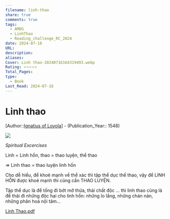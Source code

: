 ```yaml
---
filename: linh-thao
share: true
comments: true
tags:
  - AMDG
  - LinhThao
  - Reading_challenge_RC_2024
date: 2024-07-16
URL: 
description: 
aliases: 
Cover: Linh thao-20240716164319493.webp
Rating: ⭐⭐⭐⭐⭐
Total_Pages: 
type:
  - Book
Last_Read: 2024-07-16
---
```

# Linh thao
[Author::[Ignatius of Loyola](Ignatius%20of%20Loyola.md)] - (Publication_Year:: 1548)

![](https://i.imgur.com/wyxnAFD.jpeg)

*Spiritual Excercises*

Linh = Linh hồn, thao = thao luyện, thể thao

=> Linh thao = thao luyện linh hồn

Cho dễ hiểu, để khoẻ mạnh về thể xác thì tập thể dục thể thao, vậy để LINH HỒN được khoẻ mạnh thì cũng cần THAO LUYỆN.

Tập thể dục là để tống đi bớt mỡ thừa, thải chất độc ... thì linh thao cũng là để thải đi những độc hại cho linh hồn: những lo lắng, những chán nản, những phân hoá nội tâm...

[Linh Thao.pdf](https://linhthao.net/wp-content/uploads/2014/01/Linh-Thao.pdf)

